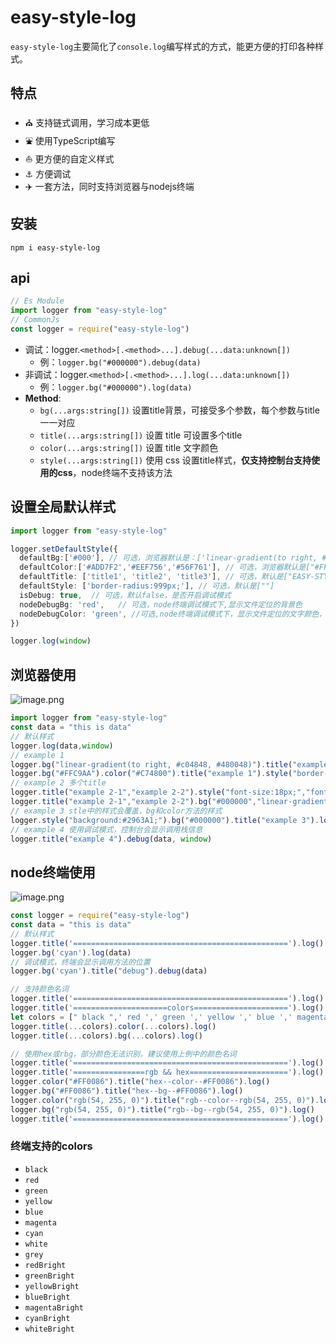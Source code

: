 # easy-style-log

`easy-style-log`主要简化了`console.log`编写样式的方式，能更方便的打印各种样式。

## 特点

*   ⛪ 支持链式调用，学习成本更低
*   ⛲ 使用TypeScript编写
*   ⛵ 更方便的自定义样式
*   ⚓ 方便调试
*   ✈️ 一套方法，同时支持浏览器与nodejs终端

## 安装

```shell
npm i easy-style-log
```

## api

```js
// Es Module
import logger from "easy-style-log"
// CommonJs
const logger = require("easy-style-log")
```

*   调试：logger.`<method>[.<method>...].debug(...data:unknown[])`
    *   例：`logger.bg("#000000").debug(data)`
*   非调试：logger.`<method>[.<method>...].log(...data:unknown[])`
    *   例：`logger.bg("#000000").log(data)`
*   **Method**:
    *   `bg(...args:string[])` 设置title背景，可接受多个参数，每个参数与title一一对应
    *   `title(...args:string[])` 设置 title 可设置多个title
    *   `color(...args:string[])` 设置 title 文字颜色
    *   `style(...args:string[])` 使用 css 设置title样式，**仅支持控制台支持使用的css**，node终端不支持该方法

## 设置全局默认样式

```ts
import logger from "easy-style-log"

logger.setDefaultStyle({
  defaultBg:['#000'], // 可选，浏览器默认是：['linear-gradient(to right, #12c2e9, #c471ed, #f64f59)'],node默认是:['']
  defaultColor:['#ADD7F2','#EEF756','#56F761'], // 可选，浏览器默认是["#FFFFFF"]，node默认是[""]
  defaultTitle: ['title1', 'title2', 'title3'], // 可选，默认是["EASY-STYLE-LOG"]
  defaultStyle: ['border-radius:999px;'], // 可选，默认是[""]
  isDebug: true,  // 可选，默认false，是否开启调试模式
  nodeDebugBg: 'red',   // 可选，node终端调试模式下,显示文件定位的背景色
  nodeDebugColor: 'green', //可选,node终端调试模式下，显示文件定位的文字颜色，默认是'blue'
})

logger.log(window) 
```

## 浏览器使用

![image.png](https://p3-juejin.byteimg.com/tos-cn-i-k3u1fbpfcp/5fb8a996794448418c7a8aeb369d2f0e~tplv-k3u1fbpfcp-zoom-1.image)

```ts
import logger from "easy-style-log"
const data = "this is data"
// 默认样式
logger.log(data,window)  
// example 1 
logger.bg("linear-gradient(to right, #c04848, #480048)").title("example 1").log(data, window)
logger.bg("#FFC9AA").color("#C74800").title("example 1").style("border-radius:999px;").log(data, window)
// example 2 多个title
logger.title("example 2-1","example 2-2").style("font-size:18px;","font-size:12px;").log(data, window)
logger.title("example 2-1","example 2-2").bg("#000000","linear-gradient(to right, #003973, #e5e5be)").log(data, window)
// example 3 stle中的样式会覆盖，bg和color方法的样式
logger.style("background:#2963A1;").bg("#000000").title("example 3").log(data, window)
// example 4 使用调试模式，控制台会显示调用栈信息
logger.title("example 4").debug(data, window)
```

## node终端使用

![image.png](https://p3-juejin.byteimg.com/tos-cn-i-k3u1fbpfcp/eb5f398554464bceb5963803aa450fec~tplv-k3u1fbpfcp-zoom-1.image)

```js
const logger = require("easy-style-log")
const data = "this is data"
// 默认样式
logger.title('================================================').log()  
logger.bg('cyan').log(data)  
// 调试模式，终端会显示调用方法的位置
logger.bg('cyan').title("debug").debug(data)

// 支持颜色名词
logger.title('================================================').log()  
logger.title('=====================colors=====================').log()  
let colors = [" black ",' red ',' green ',' yellow ',' blue ',' magenta ', 'cyan ',' white',' grey ',' redBright ',' greenBright ',' yellowBright ',' blueBright ',' magentaBright ',' cyanBright ',' whiteBright ']
logger.title(...colors).color(...colors).log()
logger.title(...colors).bg(...colors).log()

// 使用hex或rbg，部分颜色无法识别，建议使用上例中的颜色名词
logger.title('================================================').log()  
logger.title('================rgb && hex======================').log()  
logger.color("#FF0086").title("hex--color--#FF0086").log()
logger.bg("#FF0086").title("hex--bg--#FF0086").log()
logger.color("rgb(54, 255, 0)").title("rgb--color--rgb(54, 255, 0)").log()
logger.bg("rgb(54, 255, 0)").title("rgb--bg--rgb(54, 255, 0)").log()
logger.title('================================================').log()  
```
### 终端支持的colors

-   `black`
-   `red`
-   `green`
-   `yellow`
-   `blue`
-   `magenta`
-   `cyan`
-   `white`
-   `grey`
-   `redBright`
-   `greenBright`
-   `yellowBright`
-   `blueBright`
-   `magentaBright`
-   `cyanBright`
-   `whiteBright`
